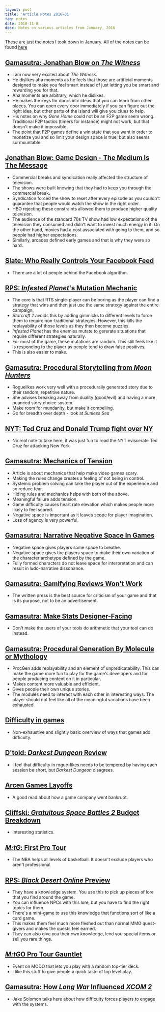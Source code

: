 ```yaml
---
layout: post
title: 'Article Notes 2016-01'
tag: notes
date: 2018-11-8
desc: Notes on various articles from January, 2016
---
```



These are just the notes I took down in January. All of the notes can be found [here](/articleNotes)

## [Gamasutra: Jonathan Blow on *The Witness*](http://www.gamasutra.com/view/news/262900/Qamp_A_Jonathan_Blow_on_The_Witness_and_the_state_of_indie_games.php)
- I am now very excited about *The Witness*.
- He dislikes aha moments as he feels that those are artificial moments designed to make you feel smart instead of just letting you be smart and rewarding you for that.
- Aha moments are arbitrary, which he dislikes.
- He makes the keys for doors into ideas that you can learn from other places. You can open every door immediately if you can figure out the right idea, but other parts of the island will give you clues to help.
- His notes on why *Gone Home* could not be an F2P game seem wrong. Traditional F2P tactics (timers for instance) might not work, but that doesn't make it impossible.
- The point that F2P games define a win state that you want in order to monetize you and so limit your design space is true, but also seems surmountable.
  


## [Jonathan Blow: Game Design - The Medium Is The Message](https://youtu.be/AxFzf6yIfcc)
- Commercial breaks and syndication really affected the structure of television.
- The shows were built knowing that they had to keep you through the commercial break.
- Syndication forced the show to reset after every episode as you couldn't guarantee that people would watch the show in the right order.
- HBO rejecting these constraints allowed them to produce higher quality television.
- The audience of the standard 70s TV show had low expectations of the television they consumed and didn't want to invest much energy in it. On the other hand, movies had a cost associated with going to them, and so people had higher expectations.
- Similarly, arcades defined early games and that is why they were so hard.
  


## [Slate: Who Really Controls Your Facebook Feed](http://www.slate.com/articles/technology/cover_story/2016/01/how_facebook_s_news_feed_algorithm_works.html)
- There are a lot of people behind the Facebook algorithm.
  


## [RPS: *Infested Planet*'s Mutation Mechanic](https://www.rockpapershotgun.com/2016/01/08/how-do-infested-planets-mutations-work/)
- The core is that RTS single-player can be boring as the player can find a strategy that wins and then just use the same strategy against the entire campaign.
- *Starcraft 2* avoids this by adding gimmicks to different levels to force them to require non-traditional strategies. However, this kills the replayability of those levels as they then become puzzles.
- *Infested Planet* has the enemies mutate to gererate situations that require different strategies naturally.
- For most of the game, these mutations are random. This still feels like it is responding to the player as people tend to draw false positives.
- This is also easier to make.
  


## [Gamasutra: Procedural Storytelling from *Moon Hunters*](http://www.gamasutra.com/view/news/263303/3_lessons_on_procedural_storytelling_from_Moon_Hunters.php)
- Roguelikes work very well with a procedurally generated story due to their random, repetitive nature.
- She advises breaking away from duality (good/evil) and having a more nuanced story choice system.
- Make room for mundanity, but make it compelling.
- Go for breadth over depth - look at *Sunless Sea*
  


## [NYT: Ted Cruz and Donald Trump fight over NY](http://www.nytimes.com/2016/01/15/nyregion/ted-cruz-and-donald-trumps-familiar-feud-over-new-york.html?partner=rss&emc=rss&_r=0)
- No real note to take here, it was just fun to read the NYT eviscerate Ted Cruz for attacking New York
  


## [Gamasutra: Mechanics of Tension](www.gamasutra.com/blogs/ChrisPruett/20160115/263292/The_Mechanics_of_Tension.php)
- Article is about mechanics that help make video games scary.
- Making the rules change creates a feeling of not being in control.
- Systemic problem solving can take the player out of the experience and so reduce fear.
- Hiding rules and mechanics helps with both of the above.
- Meaningful failure adds tension.
- Game difficulty causes heart rate elevation which makes people more likely to feel scared.
- Negative space is important as it leaves scope for player imagination.
- Loss of agency is very powerful.
  


## [Gamasutra: Narrative Negative Space In Games](http://www.gamasutra.com/blogs/RyanBenno/20160113/263445/Narrative_Negative_Space_in_Games.php)
- Negative space gives players some space to breathe.
- Negative space gives the players space to make their own variation of the character archetype defined by the game.
- Fully formed characters do not leave space for interpretation and can result in ludo-narrative dissonance.
  


## [Gamasutra: Gamifying Reviews Won't Work](http://www.gamasutra.com/blogs/RobertFearon/20160120/263893/Gamifying_Reviews_Wont_Work.php)
- The written press is the best source for criticism of your game and that is its purpose, not to be an advertisement.
  


## [Gamasutra: Make Stats Designer-Facing](gamasutra.com/blogs/JakubKasztalski/20160119/263695/Balancing_a_Game_the_Right_Way_Make_Stats_DesignerFacing.php)
- Don't make the users of your tools do arithmetic that your tool can do instead.
  


## [Gamasutra: Procedural Generation By Molecule or Mythology](http://www.gamasutra.com/blogs/TanyaXShort/20140916/225758/Procedural_Generation_By_Molecule_or_Mythology.php)
- ProcGen adds replayability and an element of unpredicatability. This can make the game more fun to play for the game's developers and for people producing content on it in particular.
- Makes content more valuable and efficient.
- Gives people their own unique stories.
- The modules need to interact with each other in interesting ways. The player should not feel like all of the meaningful variations have been exhausted.
  


## [Difficulty in games](https://blog.delphinium.io/different-ways-to-create-difficulty-in-games-or-help-my-game-is-too-easy/)
- Non-exhaustive and slightly basic overview of ways that games add difficulty.
  


## [D'toid: *Darkest Dungeon* Review](http://www.destructoid.com/review-darkest-dungeon-337158.phtml)
- I feel that difficulty in rogue-likes needs to be tempered by having each session be short, but *Darkest Dungeon* disagrees.
  


## [Arcen Games Layoffs](https://arcengames.com/great-work-on-starward-rogue-team-now-youre-all-laid-off/)
- A good read about how a game company went bankrupt.
  


## [Cliffski: *Gratuitous Space Battles 2* Budget Breakdown](http://positech.co.uk/cliffsblog/2016/01/25/a-video-game-budget-breakdown-gratuitous-space-battles-2/)
- Interesting statistics.
  


## [*M:tG*: First Pro Tour](magic.wizards.com/en/articles/archive/ways-play/oral-history-first-pro-tour-2016-02-02)
- The NBA helps all levels of basketball. It doesn't exclude players who aren't professional.
  


## [RPS: *Black Desert Online* Preview](https://www.rockpapershotgun.com/2016/02/03/black-desert-online-preview/)
- They have a knowledge system. You use this to pick up pieces of lore that you find around the game.
- You can influence NPCs with this lore, but you have to find the right topics for them.
- There's a mini-game to use this knowledge that functions sort of like a card game.
- This makes them feel much more fleshed out than normal MMO quest-givers and makes the quests feel earned.
- They can also give you their own knowledge, lend you special items or sell you rare things.
  


## [*M:tG*O Pro Tour Gauntlet](http://magic.wizards.com/en/articles/archive/magic-digital/pro-tour-gauntlet-comes-magic-online-2016-02-03)
- Event on MODO that lets you play with a random top-tier deck.
- I like this stuff to give people a quick taste of top level play.
  


## [Gamasutra: How *Long War* Influenced *XCOM 2*](http://www.gamasutra.com/view/news/265065/How_one_mod_helped_define_the_modern_XCOM_experience.php)
- Jake Solomon talks here about how difficulty forces players to engage with the systems.
  


